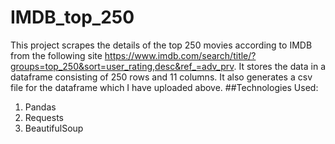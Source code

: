 # IMDB_top_250
This project scrapes the details of the top 250 movies according to IMDB from the following site https://www.imdb.com/search/title/?groups=top_250&sort=user_rating,desc&ref_=adv_prv. It stores the data in a dataframe consisting of 250 rows and 11 columns. It also generates a csv file for the dataframe which I have uploaded above.
##Technologies Used:
1. Pandas
2. Requests
3. BeautifulSoup
